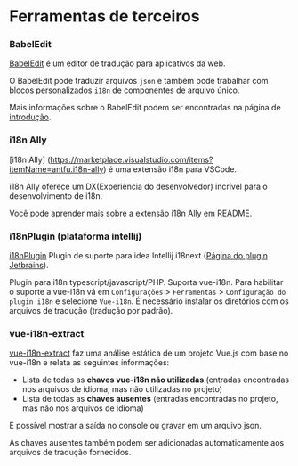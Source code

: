 # Ferramentas de terceiros

### BabelEdit

[BabelEdit](https://www.codeandweb.com/babeledit) é um editor de tradução para aplicativos da web.

O BabelEdit pode traduzir arquivos `json` e também pode trabalhar com blocos personalizados `i18n` de componentes de arquivo único.

Mais informações sobre o BabelEdit podem ser encontradas na página de [introdução](https://www.codeandweb.com/babeledit/tutorials/how-to-translate-your-vue-app-with-vue-i18n).

### i18n Ally

[i18n Ally] (https://marketplace.visualstudio.com/items?itemName=antfu.i18n-ally) é uma extensão i18n para VSCode.

i18n Ally oferece um DX(Experiência do desenvolvedor) incrível para o desenvolvimento de i18n.

Você pode aprender mais sobre a extensão i18n Ally em [README](https://github.com/antfu/i18n-ally/blob/master/README.md).

### i18nPlugin (plataforma intellij)

[i18nPlugin](https://github.com/nyavro/i18nPlugin) Plugin de suporte para idea Intellij i18next ([Página do plugin Jetbrains](https://plugins.jetbrains.com/plugin/12981-i18n-support)).

Plugin para i18n typescript/javascript/PHP. Suporta vue-i18n. Para habilitar o suporte a vue-i18n vá em `Configurações` > `Ferramentas` > `Configuração do plugin i18n` e selecione `Vue-i18n`. É necessário instalar os diretórios com os arquivos de tradução (tradução por padrão).

### vue-i18n-extract

[vue-i18n-extract](https://github.com/pixari/vue-i18n-extract) faz uma análise estática de um projeto Vue.js com base no vue-i18n e relata as seguintes informações:

- Lista de todas as **chaves vue-i18n não utilizadas** (entradas encontradas nos arquivos de idioma, mas não utilizadas no projeto)
- Lista de todas as **chaves ausentes** (entradas encontradas no projeto, mas não nos arquivos de idioma)

É possível mostrar a saída no console ou gravar em um arquivo json.

As chaves ausentes também podem ser adicionadas automaticamente aos arquivos de tradução fornecidos.
